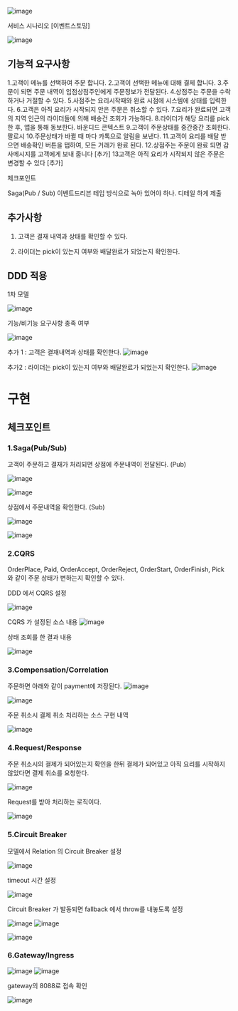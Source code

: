 ![image](https://user-images.githubusercontent.com/487999/79708354-29074a80-82fa-11ea-80df-0db3962fb453.png)

서비스 시나리오 [이벤트스토밍]

![image](https://user-images.githubusercontent.com/119610308/206395276-ecc30988-5950-49a9-b826-034adc85e451.png)



## 기능적 요구사항

1.고객이 메뉴를 선택하여 주문 합니다.
2.고객이 선택한 메뉴에 대해 결제 합니다.
3.주문이 되면 주문 내역이 입점상점주인에게 주문정보가 전달된다.
4.상점주는 주문을 수락하거나 거절할 수 있다.
5.사점주는 요리시작때와 완료 시점에 시스템에 상태를 입력한다.
6.고객은 아직 요리가 시작되지 안은 주문은 취소할 수 있다.
7.요리가 완료되면 고객의 지역 인근의 라이더들에 의해 배송건 조회가 가능하다.
8.라이더가 해당 요리를 pick한 후, 앱을 통해 동보한다. 바운디드 콘텍스트
9.고객이 주문상태를 중간중간 조회한다. 팔로시
10.주문상태가 바뀔 때 마다 카톡으로 알림을 보낸다.
11.고객이 요리를 배달 받으면 배송확인 버튼을 탭하여, 모든 거래가 완료 된다.
12.상점주는 주문이 완료 되면 감사메시지를 고객에게 보내 줍니다 [추가]
13고객은 아직 요리가 시작되지 않은 주문은 변경할 수 있다 [추가]

체크포인트

Saga(Pub / Sub) 이벤트드리븐 테입 방식으로 녹아 있어야 하나. 디테일 하게 제출









## 추가사항
1. 고객은 결재 내역과 상태를 확인할 수 있다.

2. 라이더는 pick이 있는지 여부와 배달완료가 되었는지 확인한다.

## DDD 적용
1차 모델

![image](https://user-images.githubusercontent.com/118959734/206359737-25ef0266-1157-457d-a552-2160680258d3.png)


기능/비기능 요구사항 충족 여부

![image](https://user-images.githubusercontent.com/118959734/206359630-e5e391b6-d132-43a1-bfa3-7a131a565f17.png)


추가 1 : 고객은 결재내역과 상태를 확인한다.
![image](https://user-images.githubusercontent.com/118959734/205819379-6b3bf139-9286-4b43-a56b-ce2d51330591.png)

추가2 : 라이더는 pick이 있는지 여부와 배달완료가 되었는지 확인한다.
![image](https://user-images.githubusercontent.com/118959734/205819823-9e2a0997-aeb4-4f6d-838c-f6047cd050c4.png)


# 구현
## 체크포인트

### 1.Saga(Pub/Sub)
고객이 주문하고 결재가 처리되면 상점에 주문내역이 전달된다. (Pub)

![image](https://user-images.githubusercontent.com/118959734/206338492-ca5a4e9b-9e2b-457d-8278-feef8a5470bd.png)


![image](https://user-images.githubusercontent.com/118959734/206336508-fc2f0470-32ee-4bc6-a6b5-d4412e982e67.png)


상점에서 주문내역을 확인한다. (Sub)

![image](https://user-images.githubusercontent.com/118959734/206336062-9da7b34a-ac4d-475f-8bce-f0b7884a8907.png)

![image](https://user-images.githubusercontent.com/118959734/206336203-98d18922-86eb-485e-b67c-4a22e34e9caa.png)



### 2.CQRS
OrderPlace, Paid, OrderAccept, OrderReject, OrderStart, OrderFinish, Pick 와 같이 주문 상태가 변하는지 확인할 수 있다.

DDD 에서 CQRS 설정

![image](https://user-images.githubusercontent.com/118959734/205809479-57e837da-d3c4-49b0-b995-2a6aa3fb07e1.png)

CQRS 가 설정된 소스 내용
![image](https://user-images.githubusercontent.com/118959734/205810092-e92c61de-ba25-4a91-a923-7b2233d34a97.png)

상태 조회를 한 결과 내용

![image](https://user-images.githubusercontent.com/118959734/206338261-7d4ce4d3-39f2-494e-a5a7-9c903fbf3d0c.png)



### 3.Compensation/Correlation 
주문하면 아래와 같이 payment에 저장된다.
![image](https://user-images.githubusercontent.com/118959734/205810461-818f34fb-c644-48a2-bedd-5189608de4c3.png)

![image](https://user-images.githubusercontent.com/118959734/205810817-ef75b05d-43a8-4ef0-beef-e9b31d08ac8d.png)

주문 취소시 결제 취소 처리하는 소스 구현 내역

![image](https://user-images.githubusercontent.com/118959734/205811751-f2f9ea66-199a-4b4f-85a2-113125f08cfb.png)


### 4.Request/Response  
주문 취소시의 결제가 되어있는지 확인을 한뒤 결제가 되어있고 아직 요리를 시작하지 않았다면 결제 취소를 요청한다.

![image](https://user-images.githubusercontent.com/118959734/205816088-e164f457-3866-4952-9a1a-7f09cfef3345.png)

Request를 받아 처리하는 로직이다.

![image](https://user-images.githubusercontent.com/118959734/205816909-bfa95e90-f12b-41b2-b9ef-49dbb4ef744b.png)

### 5.Circuit Breaker  

모델에서 Relation 의 Circuit Breaker 설정

![image](https://user-images.githubusercontent.com/118959734/206360016-b513ff6a-9a45-4b71-ab81-1930cbc94095.png)

timeout 시간 설정

![image](https://user-images.githubusercontent.com/118959734/205817607-07570e57-a781-420b-97ce-0bf8622cd74b.png)

Circuit Breaker 가 발동되면 fallback 에서 throw를 내놓도록 설정

![image](https://user-images.githubusercontent.com/118959734/205818155-53930fee-3b88-425d-9d46-3564fd639e99.png)
![image](https://user-images.githubusercontent.com/118959734/205820120-84133582-b580-4735-ac6e-18504cd470e3.png)

![image](https://user-images.githubusercontent.com/118959734/205835536-3b3c29f5-f22c-4bf2-8a8d-b5c82811abb9.png)


### 6.Gateway/Ingress  
![image](https://user-images.githubusercontent.com/118959734/205820385-b2bb32ba-f89f-44bb-ae16-0e7836f4ddfe.png)
![image](https://user-images.githubusercontent.com/118959734/205820450-4d7554e7-021e-45de-ba13-bcb300a1ccf6.png)

gateway의 8088로 접속 확인

![image](https://user-images.githubusercontent.com/118959734/205846690-5087f8fa-8990-41ba-8384-f6721474ff4a.png)






